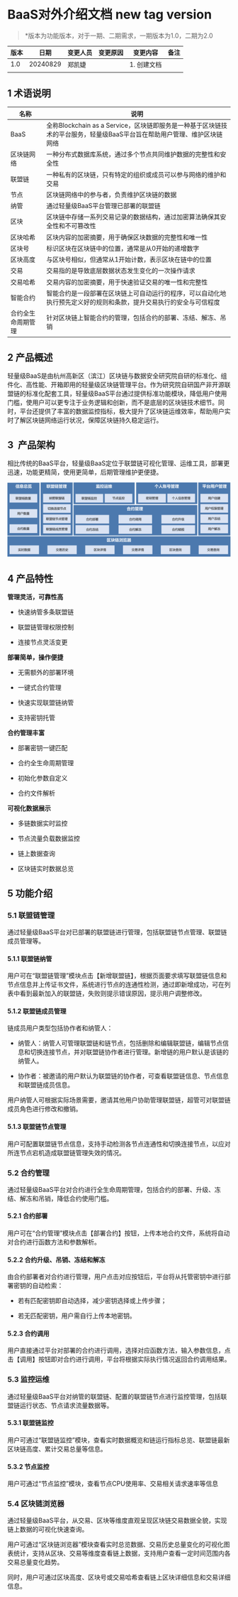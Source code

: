 # BaaS对外介绍文档 new tag version

> \*版本为功能版本，对于一期、二期需求，一期版本为1.0，二期为2.0

|  版本  |  日期  |  变更人员  |  变更原因  |  变更内容  |  备注  |
| --- | --- | --- | --- | --- | --- |
|  1.0  |  20240829  |  郑凯婕  |   |  1.  创建文档       |   |
|   |   |   |   |   |   |

## 1 术语说明

|  名称  |  说明  |
| --- | --- |
|  BaaS  |  全称Blockchain as a Service，区块链即服务是一种基于区块链技术的平台服务，轻量级BaaS平台旨在帮助用户管理、维护区块链网络  |
|  区块链网络  |  一种分布式数据库系统，通过多个节点共同维护数据的完整性和安全性  |
|  联盟链  |  一种私有的区块链，只有特定的组织或成员可以参与网络的维护和交易  |
|  节点  |  区块链网络中的参与者，负责维护区块链的数据  |
|  纳管  |  通过轻量级BaaS平台管理已部署的联盟链  |
|  区块  |  区块链中存储一系列交易记录的数据结构，通过加密算法确保其安全性和不可篡改性  |
|  区块哈希  |  区块内容的加密摘要，用于确保区块数据的完整性和唯一性  |
|  区块号  |  标识区块在区块链中的位置，通常是从0开始的递增数字  |
|  区块高度  |  与区块号相似，但通常从1开始计数，表示区块在链中的位置  |
|  交易  |  交易指的是导致底层数据状态发生变化的一次操作请求  |
|  交易哈希  |  交易内容的加密摘要，用于快速验证交易的唯一性和完整性  |
|  智能合约  |  智能合约是一段部署在区块链上可自动运行的程序，可以自动化地执行预先定义好的规则和条款，提升交易执行的安全与可信程度  |
|  合约全生命周期管理  |  针对区块链上智能合约的管理，包括合约的部署、冻结、解冻、吊销  |

## 2 产品概述

轻量级BaaS是由杭州高新区（滨江）区块链与数据安全研究院自研的标准化、组件化、高性能、开箱即用的轻量级区块链管理平台。作为研究院自研国产非开源联盟链的标准化配套工具，轻量级BaaS平台通过提供标准功能模块，降低用户使用门槛，使用户可以更专注于业务逻辑和创新，而不是底层的区块链技术细节。同时，平台还提供了丰富的数据监控指标，极大提升了区块链运维效率，帮助用户实时了解区块链网络运行状况，保障区块链持久稳定运行。

## 3  产品架构

相比传统的BaaS平台，轻量级BaaS定位于联盟链可视化管理、运维工具，部署更迅速，功能更精简，使用更简单，后期管理维护更便捷。

![image.png](../../images/baasarch.png)

## 4 产品特性

**管理灵活，可靠性高**

*   快速纳管多条联盟链
    
*   联盟链管理权限控制
    
*   连接节点灵活变更
    

**部署简单，操作便捷**

*   无需额外的部署环境
    
*   一键式合约管理
    
*   快速实现联盟链纳管
    
*   支持密钥托管
    

**合约管理丰富**

*   部署密钥一键匹配
    
*   合约全生命周期管理
    
*   初始化参数自定义
    
*   合约文件解析
    

**可视化数据展示**

*   多链数据实时监控
    
*   节点流量负载数据监控
    
*   链上数据查询
    
*   区块链实时数据总览
    

## 5 功能介绍

### 5.1 联盟链管理

通过轻量级BaaS平台对已部署的联盟链进行管理，包括联盟链节点管理、联盟链成员管理等。

#### 5.1.1 联盟链纳管

用户可在“联盟链管理”模块点击【新增联盟链】，根据页面要求填写联盟链信息和节点信息并上传证书文件，系统进行节点的连通性检测，通过即新增成功，可在列表中看到最新加入的联盟链，失败则提示错误原因，提示用户调整修改。

#### 5.1.2 联盟链成员管理

链成员用户类型包括协作者和纳管人：

*   纳管人：纳管人可管理联盟链和链节点，包括删除和编辑联盟链，编辑节点信息和切换连接节点，并对联盟链协作者进行管理。新增链的用户默认是该链的纳管人。
    
*   协作者：被邀请的用户默认为联盟链的协作者，可查看联盟链信息、节点信息和联盟链成员信息。
    

用户纳管人可根据实际场景需要，邀请其他用户协助管理联盟链，超管可对联盟链成员角色进行修改和撤销。

#### 5.1.3 联盟链节点管理

用户可配置联盟链节点信息，支持手动检测各节点连通性和切换连接节点，以应对所连节点宕机造成联盟链管理失效的情况。

### 5.2 合约管理

通过轻量级BaaS平台对合约进行全生命周期管理，包括合约的部署、升级、冻结、解冻和吊销，降低合约使用门槛。

#### 5.2.1 合约部署

用户可在“合约管理”模块点击【部署合约】按钮，上传本地合约文件，系统将自动对合约进行函数方法和参数解析。

#### 5.2.2 合约升级、吊销、冻结和解冻

由合约部署者对合约进行管理，用户点击对应按钮后，平台将从托管密钥中进行部署密钥的自动检索：

*   若有匹配密钥即自动选择，减少密钥选择或上传步骤；
    
*   若无匹配密钥，用户需自行上传本地密钥。
    

#### 5.2.3 合约调用

用户直接通过平台对部署的合约进行调用，选择对应函数方法，输入参数信息，点击【调用】按钮即对合约进行调用，平台将根据实际执行情况返回合约调用结果。

### 5.3 监控运维

通过轻量级BaaS平台对纳管的联盟链、配置的联盟链节点进行监控管理，包括联盟链运行状态、节点请求流量数据等。

#### 5.3.1 联盟链监控

用户可通过“联盟链监控”模块，查看实时数据概览和链运行指标总览、联盟链最新区块链高度、累计交易总量等信息。

#### 5.3.2 节点监控

用户可通过“节点监控”模块，查看节点CPU使用率、交易相关请求速率等信息

### 5.4 区块链浏览器

通过轻量级BaaS平台，从交易、区块等维度直观呈现区块链交易数据全貌，实现链上数据的可视化快速查询。

用户可通过“区块链浏览器”模块查看实时总览数据、交易历史总量变化的可视化图表统计，支持从区块、交易等维度查看链上数据，支持用户查看一定时间范围内各交易总量变化趋势。

同时，用户可通过区块高度、区块号或交易哈希查看链上区块详细信息和交易详细信息。